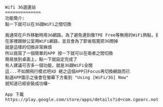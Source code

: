 <pre>
Wifi 3G選邊站
==============
功能簡介:
點一下就可以在3G跟WiFi之間切換

我通常在戶外移動時用3G網路，為了避免連到像TPE Free等無用的WiFi熱點，我都會把WiFi關掉
在家裡跟辦公室用WiFi網路，並且會為了節省瓶寬把3G關掉
就是這樣的切換非常麻煩
所以我寫了一個簡單的APP 按一下就可以在兩者之間切換
簡易放到桌面上，點一下就設定完成了
有人建議可否多一個功能，就是3G跟WiFi全關
這...不如開飛行模式吧XD 總之這個APP只Focus再切換網路而已
點選APP圖示之後會在螢幕下方看到 "Using [WiFi/3G] Now" 
就知道已經安裝成功囉~

App 下載
https://play.google.com/store/apps/details?id=com.cgearc.notwork
</pre>
